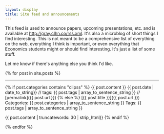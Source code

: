 ```yaml
---
layout: display
title: Site feed and announcements
---
```


This feed is used to announce papers, upcoming presentations, etc.
and is available at <http://gray.clhn.co/rss.xml>. It's also a
microblog of short things I find interesting. This is not meant to be
a comprehensive list of everything on the web, everything I think is
important, or even everything that Economics students might or should
find interesting. It's just a list of some stuff. 

Let me know if there's anything else you think I'd like.

{% for post in site.posts %}
<hr>
{% if post.categories contains "clipss" %}
  {{ post.content }} 
  {{ post.date | date_to_string}} // 
  tags: {{ post.tags | array_to_sentence_string }} // [permalink]({{ post.url }})
{% else %}
  [{{ post.title }}]({{ post.url }})  
  Categories: {{ post.categories | array_to_sentence_string }}  
  Tags: {{ post.tags | array_to_sentence_string }}  

  {{ post.content | truncatewords: 30 | strip_html}}
{% endif %}


{% endfor %}



